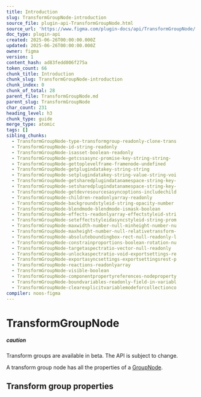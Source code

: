 ```yaml
---
title: Introduction
slug: TransformGroupNode-introduction
source_file: plugin-api-TransformGroupNode.html
source_url: 'https://www.figma.com/plugin-docs/api/TransformGroupNode/'
doc_type: plugin-api
created: 2025-06-26T00:00:00.000Z
updated: 2025-06-26T00:00:00.000Z
owner: figma
version: 1
content_hash: ad83fedd006f275a
token_count: 66
chunk_title: Introduction
chunk_slug: TransformGroupNode-introduction
chunk_index: 0
chunk_of_total: 28
parent_file: TransformGroupNode.md
parent_slug: TransformGroupNode
char_count: 231
heading_level: h3
chunk_type: guide
merge_type: atomic
tags: []
sibling_chunks:
  - TransformGroupNode-type-transformgroup-readonly-clone-trans
  - TransformGroupNode-id-string-readonly
  - TransformGroupNode-isasset-boolean-readonly
  - TransformGroupNode-getcssasync-promise-key-string-string-
  - TransformGroupNode-gettoplevelframe-framenode-undefined
  - TransformGroupNode-getplugindatakey-string-string
  - TransformGroupNode-setplugindatakey-string-value-string-voi
  - TransformGroupNode-getsharedplugindatanamespace-string-key-
  - TransformGroupNode-setsharedplugindatanamespace-string-key-
  - TransformGroupNode-getdevresourcesasyncoptions-includechild
  - TransformGroupNode-children-readonlyarray-readonly
  - TransformGroupNode-backgroundstyleid-string-opacity-number
  - TransformGroupNode-blendmode-blendmode-ismask-boolean
  - TransformGroupNode-effects-readonlyarray-effectstyleid-stri
  - TransformGroupNode-seteffectstyleidasyncstyleid-string-prom
  - TransformGroupNode-maxwidth-number-null-minheight-number-nu
  - TransformGroupNode-maxheight-number-null-relativetransform-
  - TransformGroupNode-absoluteboundingbox-rect-null-readonly-l
  - TransformGroupNode-constrainproportions-boolean-rotation-nu
  - TransformGroupNode-targetaspectratio-vector-null-readonly
  - TransformGroupNode-unlockaspectratio-void-exportsettings-re
  - TransformGroupNode-exportasyncsettings-exportsettingsrest-p
  - TransformGroupNode-reactions-readonlyarray
  - TransformGroupNode-visible-boolean
  - TransformGroupNode-componentpropertyreferences-nodeproperty
  - TransformGroupNode-boundvariables-readonly-field-in-variabl
  - TransformGroupNode-clearexplicitvariablemodeforcollectionco
compiler: noos-figma
---
```


# TransformGroupNode

##### caution

Transform groups are available in beta. The API is subject to change.

A transform group node has all the properties of a [GroupNode](/plugin-docs/api/GroupNode/).

## Transform group properties
